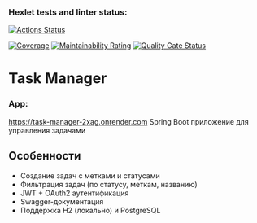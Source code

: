 ### Hexlet tests and linter status:
[![Actions Status](https://github.com/lagunova-julia/java-project-99/actions/workflows/hexlet-check.yml/badge.svg)](https://github.com/lagunova-julia/java-project-99/actions)

[![Coverage](https://sonarcloud.io/api/project_badges/measure?project=lagunova-julia_java-project-99&metric=coverage)](https://sonarcloud.io/summary/new_code?id=lagunova-julia_java-project-99)
[![Maintainability Rating](https://sonarcloud.io/api/project_badges/measure?project=lagunova-julia_java-project-99&metric=sqale_rating)](https://sonarcloud.io/summary/new_code?id=lagunova-julia_java-project-99)
[![Quality Gate Status](https://sonarcloud.io/api/project_badges/measure?project=lagunova-julia_java-project-99&metric=alert_status)](https://sonarcloud.io/summary/new_code?id=lagunova-julia_java-project-99)

# Task Manager
### App:
https://task-manager-2xag.onrender.com
Spring Boot приложение для управления задачами
## Особенности
- Создание задач с метками и статусами
- Фильтрация задач (по статусу, меткам, названию)
- JWT + OAuth2 аутентификация
- Swagger-документация
- Поддержка H2 (локально) и PostgreSQL